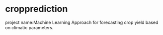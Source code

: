 # cropprediction
project name:Machine Learning Approach for forecasting crop yield based on climatic parameters.
